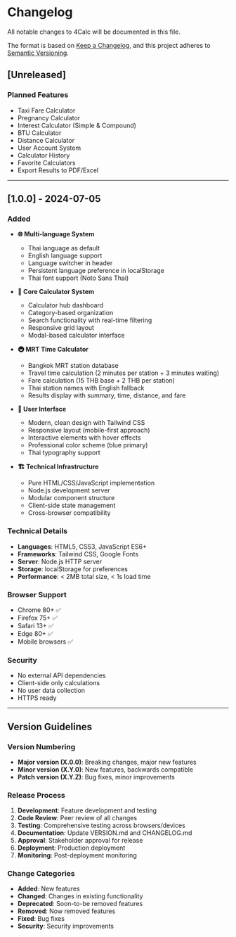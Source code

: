 # Changelog

All notable changes to 4Calc will be documented in this file.

The format is based on [Keep a Changelog](https://keepachangelog.com/en/1.0.0/),
and this project adheres to [Semantic Versioning](https://semver.org/spec/v2.0.0.html).

## [Unreleased]
### Planned Features
- Taxi Fare Calculator
- Pregnancy Calculator
- Interest Calculator (Simple & Compound)
- BTU Calculator
- Distance Calculator
- User Account System
- Calculator History
- Favorite Calculators
- Export Results to PDF/Excel

---

## [1.0.0] - 2024-07-05

### Added
- **🌐 Multi-language System**
  - Thai language as default
  - English language support
  - Language switcher in header
  - Persistent language preference in localStorage
  - Thai font support (Noto Sans Thai)

- **🧮 Core Calculator System**
  - Calculator hub dashboard
  - Category-based organization
  - Search functionality with real-time filtering
  - Responsive grid layout
  - Modal-based calculator interface

- **🚇 MRT Time Calculator**
  - Bangkok MRT station database
  - Travel time calculation (2 minutes per station + 3 minutes waiting)
  - Fare calculation (15 THB base + 2 THB per station)
  - Thai station names with English fallback
  - Results display with summary, time, distance, and fare

- **🎨 User Interface**
  - Modern, clean design with Tailwind CSS
  - Responsive layout (mobile-first approach)
  - Interactive elements with hover effects
  - Professional color scheme (blue primary)
  - Thai typography support

- **🏗️ Technical Infrastructure**
  - Pure HTML/CSS/JavaScript implementation
  - Node.js development server
  - Modular component structure
  - Client-side state management
  - Cross-browser compatibility

### Technical Details
- **Languages**: HTML5, CSS3, JavaScript ES6+
- **Frameworks**: Tailwind CSS, Google Fonts
- **Server**: Node.js HTTP server
- **Storage**: localStorage for preferences
- **Performance**: < 2MB total size, < 1s load time

### Browser Support
- Chrome 80+ ✅
- Firefox 75+ ✅
- Safari 13+ ✅
- Edge 80+ ✅
- Mobile browsers ✅

### Security
- No external API dependencies
- Client-side only calculations
- No user data collection
- HTTPS ready

---

## Version Guidelines

### Version Numbering
- **Major version (X.0.0)**: Breaking changes, major new features
- **Minor version (X.Y.0)**: New features, backwards compatible
- **Patch version (X.Y.Z)**: Bug fixes, minor improvements

### Release Process
1. **Development**: Feature development and testing
2. **Code Review**: Peer review of all changes
3. **Testing**: Comprehensive testing across browsers/devices
4. **Documentation**: Update VERSION.md and CHANGELOG.md
5. **Approval**: Stakeholder approval for release
6. **Deployment**: Production deployment
7. **Monitoring**: Post-deployment monitoring

### Change Categories
- **Added**: New features
- **Changed**: Changes in existing functionality
- **Deprecated**: Soon-to-be removed features
- **Removed**: Now removed features
- **Fixed**: Bug fixes
- **Security**: Security improvements